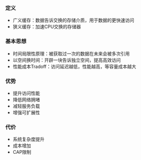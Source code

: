 ### 定义

- 广义缓存：数据告诉交换的存储介质，用于数据的更快速访问
- 狭义缓存：加速CPU交换的存储器

### 基本思想

- 时间局限性原理：被获取过一次的数据在未来会被多次引用
- 以空间换时间：开辟一块告诉独立空间，提高高效访问
- 性能成本Tradoff：访问延迟越低，性能越高，等容量成本越大

### 优势

- 提升访问性能
- 降低网络拥堵
- 减轻服务负载
- 增强可扩展性

### 代价

- 系统复杂度提升
- 成本增加
- CAP限制

